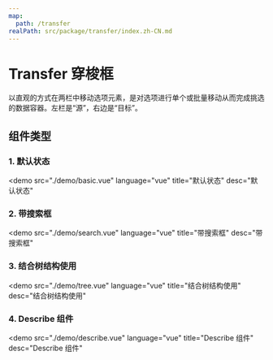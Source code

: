 ```yaml
---
map:
  path: /transfer
realPath: src/package/transfer/index.zh-CN.md
---
```


# Transfer 穿梭框

以直观的方式在两栏中移动选项元素，是对选项进行单个或批量移动从而完成挑选的数据容器。左栏是“源”，右边是“目标”。

## 组件类型

### 1. 默认状态

<demo src="./demo/basic.vue"
  language="vue"
  title="默认状态"
  desc="默认状态"
  >
</demo>

### 2. 带搜索框

<demo src="./demo/search.vue"
  language="vue"
  title="带搜索框"
  desc="带搜索框"
  >
</demo>

### 3. 结合树结构使用

<demo src="./demo/tree.vue"
  language="vue"
  title="结合树结构使用"
  desc="结合树结构使用"
  >
</demo>

### 4. Describe 组件

<demo src="./demo/describe.vue"
  language="vue"
  title="Describe 组件"
  desc="Describe 组件"
  >
</demo>
